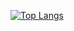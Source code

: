 [![Top Langs](https://github-readme-stats.vercel.app/api/top-langs/?username=MrJeyhun)](https://github.com/anuraghazra/github-readme-stats)
